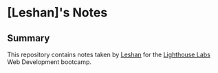 # [Leshan]'s Notes
## Summary
This repository contains notes taken by [Leshan](https://github.com/lpattersonn/lighthouse-web-notes) for the [Lighthouse Labs](https://www.lighthouselabs.ca/) Web Development bootcamp. 